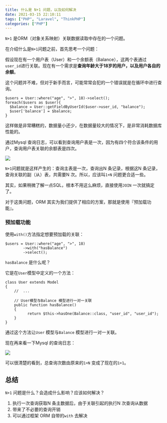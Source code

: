 ```yaml
---
title: 什么是 N+1 问题，以及如何解决
date: 2021-03-15 22:10:11
tags: ["PHP", "Laravel", "ThinkPHP"]
categories: ["PHP"]
---
```


`N+1` 是ORM（对象关系映射）关联数据读取中存在的一个问题。

<!-- more -->

在介绍什么是`N+1`问题之前，首先思考一个问题：

假设现在有一个用户表（User）和一个余额表（Balance），这两个表通过`user_id`进行关联。现在有一个需求是**查询年龄大于18岁的用户，以及用户各自的余额**。

这个问题并不难，但对于新手而言，可能常常会犯的一个错误就是在循环中进行查询。

```
$users = User::where("age", ">", 18)->select();
foreach($users as $user){
  $balance = User::getFieldByUserId($user->user_id, "balance");
  $user['balance'] = $balance;
}
```
这样做是非常糟糕的，数据量小还少，在数据量较大的情况下，是非常消耗数据库性能的。

通过Mysql 查询日志，可以看到查询用户表是一次，因为有四个符合该条件的用户，查询用户表关联的余额表是四次。

![](https://cdn.jsdelivr.net/gh/0xAiKang/CDN/blog/images/20210314132050.png)

`N+1`问题就是这样产生的：查询主表是一次，查询出N 条记录，根据这N 条记录，查询关联的副（从）表，共需要N 次。所以，应该叫`1+N` 问题更合适一些。

其实，如果稍微了解一点SQL，根本不用这么麻烦，直接使用`JOIN` 一次就搞定了。

对于这类问题，ORM 其实为我们提供了相应的方案，那就是使用『预加载功能』。

### 预加载功能

使用`with()`方法指定想要预加载的关联：
```
$users = User::where("age", ">", 18)
		->with("hasBalance")
		->select();
```

`hasBalance` 是什么呢？

它是在`User`模型中定义的一个方法：
```
class User extends Model
{
    //  ...
    
    // User模型与Balance 模型进行一对一关联
    public function hasBalance()
    {
    	  return $this->hasOne(Balance::class, "user_id", "user_id");
    }
}
```

通过这个方法让`User` 模型与`Balance` 模型进行一对一关联。

现在再来看一下Mysql 的查询日志：

![](https://cdn.jsdelivr.net/gh/0xAiKang/CDN/blog/images/20210314133535.png)

可以很清楚的看到，总查询次数由原来的`1+N` 变成了现在的`1+1`。

## 总结
`N+1` 问题是什么？会造成什么影响？应该如何解决？
1. 执行一次查询获取N 条主数据后，由于关联引起的执行N 次查询从数据
2. 带来了不必要的查询开销
3. 可以通过框架 ORM 自带的`with` 去解决